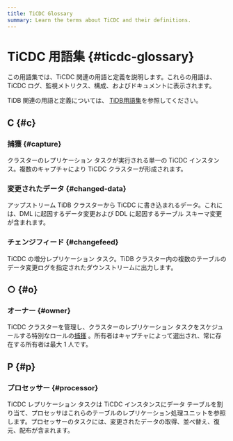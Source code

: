 ```yaml
---
title: TiCDC Glossary
summary: Learn the terms about TiCDC and their definitions.
---
```


# TiCDC 用語集 {#ticdc-glossary}

この用語集では、TiCDC 関連の用語と定義を説明します。これらの用語は、TiCDC ログ、監視メトリクス、構成、およびドキュメントに表示されます。

TiDB 関連の用語と定義については、 [TiDB用語集](/glossary.md)を参照してください。

## C {#c}

### 捕獲 {#capture}

クラスターのレプリケーション タスクが実行される単一の TiCDC インスタンス。複数のキャプチャにより TiCDC クラスターが形成されます。

### 変更されたデータ {#changed-data}

アップストリーム TiDB クラスターから TiCDC に書き込まれるデータ。これには、DML に起因するデータ変更および DDL に起因するテーブル スキーマ変更が含まれます。

### チェンジフィード {#changefeed}

TiCDC の増分レプリケーション タスク。TiDB クラスター内の複数のテーブルのデータ変更ログを指定されたダウンストリームに出力します。

## ○ {#o}

### オーナー {#owner}

TiCDC クラスターを管理し、クラスターのレプリケーション タスクをスケジュールする特別なロールの[捕獲](#capture) 。所有者はキャプチャによって選出され、常に存在する所有者は最大 1 人です。

## P {#p}

### プロセッサー {#processor}

TiCDC レプリケーション タスクは TiCDC インスタンスにデータ テーブルを割り当て、プロセッサはこれらのテーブルのレプリケーション処理ユニットを参照します。プロセッサーのタスクには、変更されたデータの取得、並べ替え、復元、配布が含まれます。
